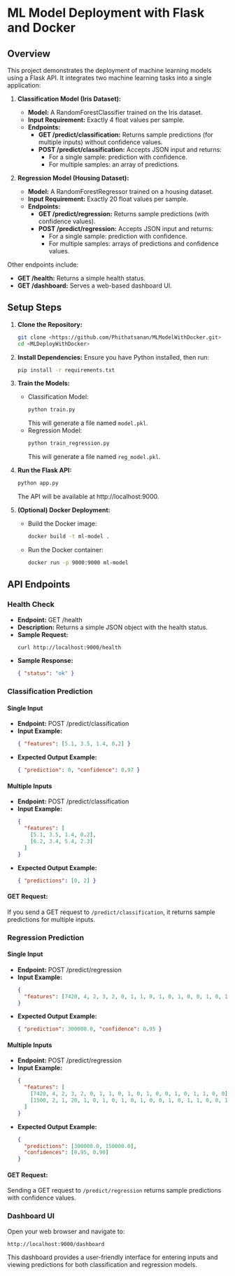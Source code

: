 # ML Model Deployment with Flask and Docker

## Overview
This project demonstrates the deployment of machine learning models using a Flask API. It integrates two machine learning tasks into a single application:

1. **Classification Model (Iris Dataset):**
   - **Model:** A RandomForestClassifier trained on the Iris dataset.
   - **Input Requirement:** Exactly 4 float values per sample.
   - **Endpoints:**
     - **GET /predict/classification:** Returns sample predictions (for multiple inputs) without confidence values.
     - **POST /predict/classification:** Accepts JSON input and returns:
       - For a single sample: prediction with confidence.
       - For multiple samples: an array of predictions.

2. **Regression Model (Housing Dataset):**
   - **Model:** A RandomForestRegressor trained on a housing dataset.
   - **Input Requirement:** Exactly 20 float values per sample.
   - **Endpoints:**
     - **GET /predict/regression:** Returns sample predictions (with confidence values).
     - **POST /predict/regression:** Accepts JSON input and returns:
       - For a single sample: prediction with confidence.
       - For multiple samples: arrays of predictions and confidence values.

Other endpoints include:
- **GET /health:** Returns a simple health status.
- **GET /dashboard:** Serves a web-based dashboard UI.

## Setup Steps

1. **Clone the Repository:**
   ```bash
   git clone <https://github.com/Phithatsanan/MLModelWithDocker.git>
   cd <MLDeployWithDocker>
   ```

2. **Install Dependencies:** Ensure you have Python installed, then run:
   ```bash
   pip install -r requirements.txt
   ```

3. **Train the Models:**
   - Classification Model:
     ```bash
     python train.py
     ```
     This will generate a file named `model.pkl`.
   - Regression Model:
     ```bash
     python train_regression.py
     ```
     This will generate a file named `reg_model.pkl`.

4. **Run the Flask API:**
   ```bash
   python app.py
   ```
   The API will be available at http://localhost:9000.

5. **(Optional) Docker Deployment:**
   - Build the Docker image:
     ```bash
     docker build -t ml-model .
     ```
   - Run the Docker container:
     ```bash
     docker run -p 9000:9000 ml-model
     ```

## API Endpoints

### Health Check
- **Endpoint:** GET /health
- **Description:** Returns a simple JSON object with the health status.
- **Sample Request:**
  ```bash
  curl http://localhost:9000/health
  ```
- **Sample Response:**
  ```json
  { "status": "ok" }
  ```

### Classification Prediction

#### Single Input
- **Endpoint:** POST /predict/classification
- **Input Example:**
  ```json
  { "features": [5.1, 3.5, 1.4, 0.2] }
  ```
- **Expected Output Example:**
  ```json
  { "prediction": 0, "confidence": 0.97 }
  ```

#### Multiple Inputs
- **Endpoint:** POST /predict/classification
- **Input Example:**
  ```json
  {
    "features": [
      [5.1, 3.5, 1.4, 0.2],
      [6.2, 3.4, 5.4, 2.3]
    ]
  }
  ```
- **Expected Output Example:**
  ```json
  { "predictions": [0, 2] }
  ```

#### GET Request:
If you send a GET request to `/predict/classification`, it returns sample predictions for multiple inputs.
### Regression Prediction

#### Single Input
- **Endpoint:** POST /predict/regression
- **Input Example:**
  ```json
  {
    "features": [7420, 4, 2, 3, 2, 0, 1, 1, 0, 1, 0, 1, 0, 0, 1, 0, 1, 1, 0, 0]
  }
  ```
- **Expected Output Example:**
  ```json
  { "prediction": 300000.0, "confidence": 0.95 }
  ```

#### Multiple Inputs
- **Endpoint:** POST /predict/regression
- **Input Example:**
  ```json
  {
    "features": [
      [7420, 4, 2, 3, 2, 0, 1, 1, 0, 1, 0, 1, 0, 0, 1, 0, 1, 1, 0, 0],
      [1500, 2, 1, 20, 1, 0, 1, 0, 1, 0, 1, 0, 0, 1, 0, 1, 1, 0, 0, 1]
    ]
  }
  ```
- **Expected Output Example:**
  ```json
  {
    "predictions": [300000.0, 150000.0],
    "confidences": [0.95, 0.90]
  }
  ```

#### GET Request:
Sending a GET request to `/predict/regression` returns sample predictions with confidence values.

### Dashboard UI
Open your web browser and navigate to:
```
http://localhost:9000/dashboard
```
This dashboard provides a user-friendly interface for entering inputs and viewing predictions for both classification and regression models.
